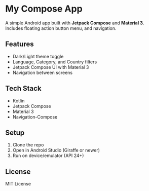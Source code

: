 # My Compose App
A simple Android app built with **Jetpack Compose** and **Material 3**.  
Includes floating action button menu, and navigation.

## Features
- Dark/Light theme toggle  
- Language, Category, and Country filters  
- Jetpack Compose UI with Material 3  
- Navigation between screens  

## Tech Stack
- Kotlin  
- Jetpack Compose  
- Material 3  
- Navigation-Compose  

## Setup
1. Clone the repo  
2. Open in Android Studio (Giraffe or newer)  
3. Run on device/emulator (API 24+)  

## License
MIT License
